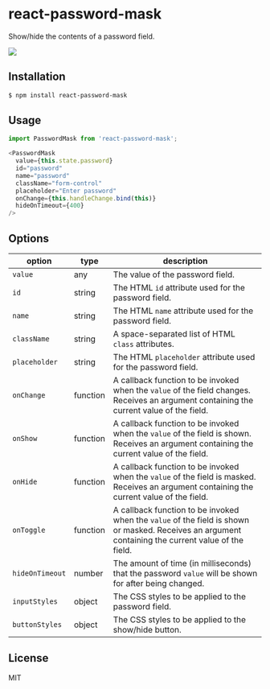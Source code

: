 # react-password-mask

Show/hide the contents of a password field.

<img src='https://www.dropbox.com/s/tung4a65m5iw80g/react-password-mask.gif?raw=1' />

## Installation

```sh
$ npm install react-password-mask
```

## Usage

```js
import PasswordMask from 'react-password-mask';
```

```js
<PasswordMask
  value={this.state.password}
  id="password"
  name="password"
  className="form-control"
  placeholder="Enter password"
  onChange={this.handleChange.bind(this)}
  hideOnTimeout={400}
/>
```

## Options

| option        | type      | description                                                   |
|---------------|-----------|---------------------------------------------------------------|
| `value`       | any       | The value of the password field.                              |
| `id`          | string    | The HTML `id` attribute used for the password field.          |
| `name`        | string    | The HTML `name` attribute used for the password field.        |
| `className`   | string    | A space-separated list of HTML `class` attributes.            |
| `placeholder` | string    | The HTML `placeholder` attribute used for the password field. |
| `onChange`    | function  | A callback function to be invoked when the `value` of the field changes. Receives an argument containing the current value of the field. |
| `onShow`      | function  | A callback function to be invoked when the `value` of the field is shown. Receives an argument containing the current value of the field. |
| `onHide`      | function  | A callback function to be invoked when the `value` of the field is masked. Receives an argument containing the current value of the field. |
| `onToggle`    | function  | A callback function to be invoked when the `value` of the field is shown or masked. Receives an argument containing the current value of the field. |
| `hideOnTimeout` | number  | The amount of time (in milliseconds) that the password `value` will be shown for after being changed. |
| `inputStyles` | object  | The CSS styles to be applied to the password field.            |
| `buttonStyles`| object  | The CSS styles to be applied to the show/hide button.          |

## License

MIT

